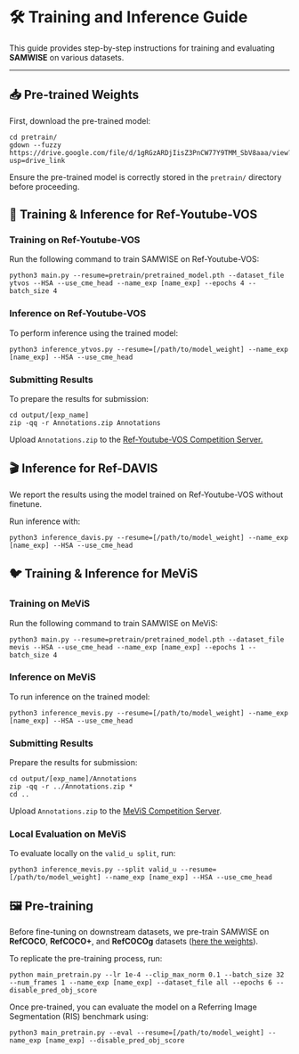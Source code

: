 # 🛠️ Training and Inference Guide  

This guide provides step-by-step instructions for training and evaluating **SAMWISE** on various datasets.

---

## 📥 Pre-trained Weights  

First, download the pre-trained model:  

```
cd pretrain/
gdown --fuzzy https://drive.google.com/file/d/1gRGzARDjIisZ3PnCW77Y9TMM_SbV8aaa/view?usp=drive_link
```
Ensure the pre-trained model is correctly stored in the ```pretrain/``` directory before proceeding.

## 🎥 Training & Inference for Ref-Youtube-VOS
### Training on Ref-Youtube-VOS
Run the following command to train SAMWISE on Ref-Youtube-VOS:
```
python3 main.py --resume=pretrain/pretrained_model.pth --dataset_file ytvos --HSA --use_cme_head --name_exp [name_exp] --epochs 4 --batch_size 4
```
### Inference on Ref-Youtube-VOS
To perform inference using the trained model:

```
python3 inference_ytvos.py --resume=[/path/to/model_weight] --name_exp [name_exp] --HSA --use_cme_head
```

### Submitting Results
To prepare the results for submission:
```
cd output/[exp_name]
zip -qq -r Annotations.zip Annotations
```
Upload ```Annotations.zip``` to the [Ref-Youtube-VOS Competition Server.](https://codalab.lisn.upsaclay.fr/competitions/3282)

## 🎬 Inference for Ref-DAVIS

We report the results using the model trained on Ref-Youtube-VOS without finetune.

Run inference with: 
```
python3 inference_davis.py --resume=[/path/to/model_weight] --name_exp [name_exp] --HSA --use_cme_head
```

## 🐦 Training & Inference for MeViS
### Training on MeViS

Run the following command to train SAMWISE on MeViS:
```
python3 main.py --resume=pretrain/pretrained_model.pth --dataset_file mevis --HSA --use_cme_head --name_exp [name_exp] --epochs 1 --batch_size 4 
```
### Inference on MeViS
To run inference on the trained model:

```
python3 inference_mevis.py --resume=[/path/to/model_weight] --name_exp [name_exp] --HSA --use_cme_head
```
### Submitting Results

Prepare the results for submission:
```
cd output/[exp_name]/Annotations
zip -qq -r ../Annotations.zip *
cd ..
```
Upload ```Annotations.zip``` to the [MeViS Competition Server](https://codalab.lisn.upsaclay.fr/competitions/21944).

### Local Evaluation on MeViS 
To evaluate locally on the ```valid_u split```, run:

```
python3 inference_mevis.py --split valid_u --resume=[/path/to/model_weight] --name_exp [name_exp] --HSA --use_cme_head
```

## 🖼️ Pre-training
Before fine-tuning on downstream datasets, 
we pre-train SAMWISE on **RefCOCO**, **RefCOCO+**, and **RefCOCOg** datasets ([here the weights](https://drive.google.com/file/d/1gRGzARDjIisZ3PnCW77Y9TMM_SbV8aaa/view?usp=drive_link)).

To replicate the pre-training process, run:
```
python main_pretrain.py --lr 1e-4 --clip_max_norm 0.1 --batch_size 32 --num_frames 1 --name_exp [name_exp] --dataset_file all --epochs 6 --disable_pred_obj_score 
```

Once pre-trained, you can evaluate the model on a Referring Image Segmentation (RIS) benchmark using:

```
python3 main_pretrain.py --eval --resume=[/path/to/model_weight] --name_exp [name_exp] --disable_pred_obj_score 
```